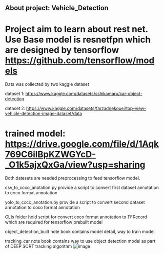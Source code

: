 ## About project: Vehicle_Detection

# Project aim to learn about rest net. Use Base model is resnetfpn which are designed by tensorflow <a>https://github.com/tensorflow/models</a> 

Data was collected by two kaggle dataset 



dataset 1: <a>https://www.kaggle.com/datasets/sshikamaru/car-object-detection</a>


dataset 2: <a>https://www.kaggle.com/datasets/farzadnekouei/top-view-vehicle-detection-image-dataset/data</a>


# trained model: https://drive.google.com/file/d/1Aqk769C6iIBpKZWGYcD-_O1k5ajxQxGa/view?usp=sharing


Both datesets are needed preprocessing to feed tensorflow model.

csv_to_coco_anotation.py provide a script to convert first dataset annotation to coco format annotation

yolo_to_coco_anotation.py provide a script to convert second dataset annotation to coco format annotation


CLIs folder hold script for convert coco format annotation to TFRecord which are required for tensorflow prebuilt model

object_detection_built note book contains model detail, way to train model

tracking_car note book contains way to use object detection model as part of DEEP SORT tracking algorithm
![image](https://github.com/user-attachments/assets/88bcc5d1-3c99-4619-b02f-56eaa1ef7087)
